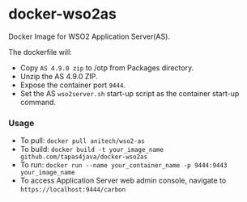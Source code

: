 docker-wso2as
=============

Docker Image for WSO2 Application Server(AS).

The dockerfile will:

* Copy `AS 4.9.0 zip` to /otp from Packages directory.
* Unzip the AS 4.9.0 ZIP.
* Expose the container port `9444`.
* Set the AS `wso2server.sh` start-up script as the container start-up command.

### Usage
* To pull: `docker pull anitech/wso2-as`
* To build: `docker build -t your_image_name github.com/tapas4java/docker-wso2as`
* To run: `docker run --name your_container_name -p 9444:9443 your_image_name`
* To access Application Server web admin console, navigate to `https://localhost:9444/carbon`